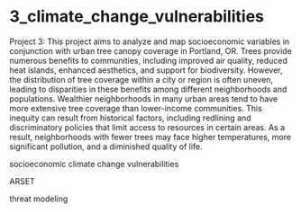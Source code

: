 # 3_climate_change_vulnerabilities
Project 3: This project aims to analyze and map socioeconomic variables in conjunction with urban tree canopy coverage in Portland, OR. Trees provide numerous benefits to communities, including improved air quality, reduced heat islands, enhanced aesthetics, and support for biodiversity. However, the distribution of tree coverage within a city or region is often uneven, leading to disparities in these benefits among different neighborhoods and populations.
Wealthier neighborhoods in many urban areas tend to have more extensive tree coverage than lower-income communities. This inequity can result from historical factors, including redlining and discriminatory policies that limit access to resources in certain areas. As a result, neighborhoods with fewer trees may face higher temperatures, more significant pollution, and a diminished quality of life.

socioeconomic climate change vulnerabilities

ARSET

threat modeling
